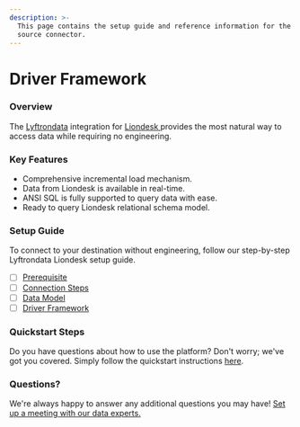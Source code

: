```yaml
---
description: >-
  This page contains the setup guide and reference information for the Liondesk 
  source connector.
---
```


# Driver Framework

### Overview

The [Lyftrondata](https://www.lyftrondata.com/) integration for [Liondesk](https://www.lyftrondata.com/integration/sales-analytics/lion-desk/)[ ](None/)provides the most natural way to access data while requiring no engineering.

### Key Features

* Comprehensive incremental load mechanism.
* Data from Liondesk is available in real-time.
* ANSI SQL is fully supported to query data with ease.
* Ready to query Liondesk relational schema model.

### Setup Guide

To connect to your destination without engineering, follow our step-by-step Lyftrondata Liondesk setup guide.

* [ ] [Prerequisite](../prerequisite.md)
* [ ] [Connection Steps](../connection-steps.md)
* [ ] [Data Model](../data-model/erd.md)
* [ ] [Driver Framework](./)

### Quickstart Steps

Do you have questions about how to use the platform? Don't worry; we've got you covered. Simply follow the quickstart instructions [here](./).

### Questions? <a href="#questions" id="questions"></a>

We're always happy to answer any additional questions you may have! [Set up a meeting with our data experts.](https://www.lyftrondata.com/book-a-meeting/)
